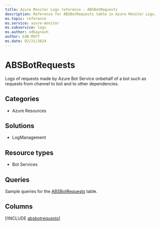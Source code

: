 ```yaml
---
title: Azure Monitor Logs reference - ABSBotRequests
description: Reference for ABSBotRequests table in Azure Monitor Logs.
ms.topic: reference
ms.service: azure-monitor
ms.subservice: logs
ms.author: edbaynash
author: EdB-MSFT
ms.date: 02/21/2024
---
```


# ABSBotRequests

Logs of requests made by Azure Bot Service onbehalf of a bot such as requests from channel to bot and to other dependencies.


## Categories

- Azure Resources

## Solutions

- LogManagement

## Resource types

- Bot Services

## Queries

 Sample queries for the [ABSBotRequests](/azure/azure-monitor/reference/queries/absbotrequests) table.


## Columns
  
[!INCLUDE [absbotrequests](.././tables/includes/absbotrequests-include.md)]

